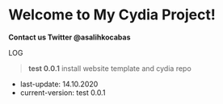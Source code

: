 # Welcome to My Cydia Project!
**Contact us Twitter
@asalihkocabas**

 LOG

> **test 0.0.1**
> install website template and cydia repo

 - last-update: 14.10.2020 
 - current-version: test 0.0.1
